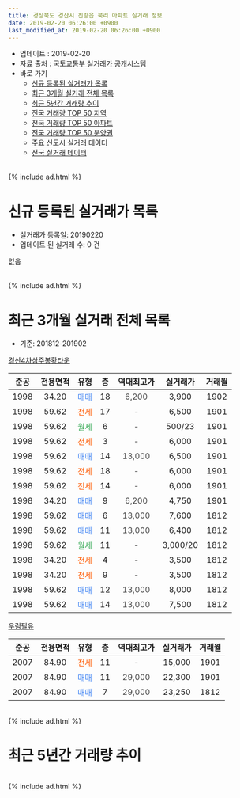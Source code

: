 ```yaml
---
title: 경상북도 경산시 진량읍 북리 아파트 실거래 정보
date: 2019-02-20 06:26:00 +0900
last_modified_at: 2019-02-20 06:26:00 +0900
---
```


* 업데이트 : 2019-02-20
* 자료 출처 : [국토교통부 실거래가 공개시스템](http://rt.molit.go.kr)
* 바로 가기
    * [신규 등록된 실거래가 목록](#신규-등록된-실거래가-목록)
    * [최근 3개월 실거래 전체 목록](#최근-3개월-실거래-전체-목록)
    * [최근 5년간 거래량 추이](#최근-5년간-거래량-추이)
    * [전국 거래량 TOP 50 지역](https://inasie.github.io/apt-trade-info/최근-3개월-전국에서-가장-거래가-많이-발생한-지역)
    * [전국 거래량 TOP 50 아파트](https://inasie.github.io/apt-trade-info/최근-3개월-전국에서-가장-거래가-많이-발생한-아파트)
    * [전국 거래량 TOP 50 분양권](https://inasie.github.io/apt-trade-info/최근-3개월-전국에서-가장-거래가-많이-발생한-분양권)
    * [주요 신도시 실거래 데이터](https://inasie.github.io/apt-trade-info/주요-신도시)
    * [전국 실거래 데이터](https://inasie.github.io/apt-trade-info/전국)
<br>
{% include ad.html %}
<br>

# 신규 등록된 실거래가 목록
* 실거래가 등록일: 20190220
* 업데이트 된 실거래 수: 0 건

없음

<br>
{% include ad.html %}
<br>

# 최근 3개월 실거래 전체 목록
* 기준: 201812-201902


[경산4차삼주봉황타운](https://search.naver.com/search.naver?query=%EA%B2%BD%EC%83%81%EB%B6%81%EB%8F%84+%EA%B2%BD%EC%82%B0%EC%8B%9C+%EC%A7%84%EB%9F%89%EC%9D%8D+%EB%B6%81%EB%A6%AC+%EA%B2%BD%EC%82%B04%EC%B0%A8%EC%82%BC%EC%A3%BC%EB%B4%89%ED%99%A9%ED%83%80%EC%9A%B4)

|준공|전용면적|유형|층|역대최고가|실거래가|거래월|
|:---:|:---:|:---:|:---:|:---:|:---:|:---:|
|1998|34.20|<span style="color:#4285f3">매매</span>|18|<span style="color:#444444">6,200</span>|3,900|1902|
|1998|59.62|<span style="color:#ff5a00">전세</span>|17|<span style="color:#444444">-</span>|6,500|1901|
|1998|59.62|<span style="color:#34a853">월세</span>|6|<span style="color:#444444">-</span>|500/23|1901|
|1998|59.62|<span style="color:#ff5a00">전세</span>|3|<span style="color:#444444">-</span>|6,000|1901|
|1998|59.62|<span style="color:#4285f3">매매</span>|14|<span style="color:#444444">13,000</span>|6,500|1901|
|1998|59.62|<span style="color:#ff5a00">전세</span>|18|<span style="color:#444444">-</span>|6,000|1901|
|1998|59.62|<span style="color:#ff5a00">전세</span>|14|<span style="color:#444444">-</span>|6,000|1901|
|1998|34.20|<span style="color:#4285f3">매매</span>|9|<span style="color:#444444">6,200</span>|4,750|1901|
|1998|59.62|<span style="color:#4285f3">매매</span>|6|<span style="color:#444444">13,000</span>|7,600|1812|
|1998|59.62|<span style="color:#4285f3">매매</span>|11|<span style="color:#444444">13,000</span>|6,400|1812|
|1998|59.62|<span style="color:#34a853">월세</span>|11|<span style="color:#444444">-</span>|3,000/20|1812|
|1998|34.20|<span style="color:#ff5a00">전세</span>|4|<span style="color:#444444">-</span>|3,500|1812|
|1998|34.20|<span style="color:#ff5a00">전세</span>|9|<span style="color:#444444">-</span>|3,500|1812|
|1998|59.62|<span style="color:#4285f3">매매</span>|12|<span style="color:#444444">13,000</span>|8,000|1812|
|1998|59.62|<span style="color:#4285f3">매매</span>|14|<span style="color:#444444">13,000</span>|7,500|1812|

[우림필유](https://search.naver.com/search.naver?query=%EA%B2%BD%EC%83%81%EB%B6%81%EB%8F%84+%EA%B2%BD%EC%82%B0%EC%8B%9C+%EC%A7%84%EB%9F%89%EC%9D%8D+%EB%B6%81%EB%A6%AC+%EC%9A%B0%EB%A6%BC%ED%95%84%EC%9C%A0)

|준공|전용면적|유형|층|역대최고가|실거래가|거래월|
|:---:|:---:|:---:|:---:|:---:|:---:|:---:|
|2007|84.90|<span style="color:#ff5a00">전세</span>|11|<span style="color:#444444">-</span>|15,000|1901|
|2007|84.90|<span style="color:#4285f3">매매</span>|11|<span style="color:#444444">29,000</span>|22,300|1901|
|2007|84.90|<span style="color:#4285f3">매매</span>|7|<span style="color:#444444">29,000</span>|23,250|1812|


<br>
{% include ad.html %}
<br>

# 최근 5년간 거래량 추이


<div style="width:100%;">
    <canvas id="deal_progress" height="200"></canvas>
</div>

<script>
new Chart(document.getElementById("deal_progress"), {
    type: 'line',
    data: {
        labels: ['201402','201403','201404','201405','201406','201407','201408','201409','201410','201411','201412','201501','201502','201503','201504','201505','201506','201507','201508','201509','201510','201511','201512','201601','201602','201603','201604','201605','201606','201607','201608','201609','201610','201611','201612','201701','201702','201703','201704','201705','201706','201707','201708','201709','201710','201711','201712','201801','201802','201803','201804','201805','201806','201807','201808','201809','201810','201811','201812','201901','201902'],
        datasets: [{
            label: '매매',
            pointRadius: 1,
            data: [14, 11, 16, 13, 9, 13, 11, 17, 11, 10, 18, 16, 14, 27, 15, 16, 11, 9, 12, 12, 9, 12, 7, 11, 6, 5, 11, 7, 10, 6, 6, 11, 9, 8, 5, 6, 8, 11, 4, 10, 3, 7, 17, 18, 4, 6, 4, 6, 4, 13, 9, 2, 5, 7, 4, 7, 9, 4, 5, 3, 1],
            borderColor: "rgba(255, 201, 14, 1)",
            backgroundColor: "rgba(255, 201, 14, 0.5)",
            fill: false,
            lineTension: 0
        },{
            label: '전월세',
            pointRadius: 1,
            data: [10, 5, 5, 7, 4, 7, 4, 10, 12, 3, 8, 9, 4, 6, 4, 3, 5, 8, 3, 3, 5, 4, 4, 9, 5, 4, 2, 8, 7, 3, 5, 8, 5, 4, 7, 4, 4, 5, 2, 1, 4, 2, 4, 2, 1, 1, 2, 1, 4, 5, 4, 3, 5, 2, 3, 3, 4, 4, 3, 6, 0],
            borderColor: "rgba(0, 141, 185, 1)",
            backgroundColor: "rgba(0, 141, 185, 0.5)",
            fill: false,
            lineTension: 0
        }
        ]
    },
    options: {
        responsive: true,
        title: {
            display: false
        },
        tooltips: {
            mode: 'index',
            intersect: false
        },
        hover: {
            mode: 'nearest',
            intersect: true
        },
        scales: {
            xAxes: [{
                display: true,
                scaleLabel: {
                    display: true,
                    labelString: '년/월'
                }
            }],
            yAxes: [{
                display: true,
                ticks: {
                    suggestedMin: 0,
                },
                scaleLabel: {
                    display: true,
                    labelString: '실거래 수'
                }
            }]
        }
    }
});

</script>


<br>
{% include ad.html %}
<br>

